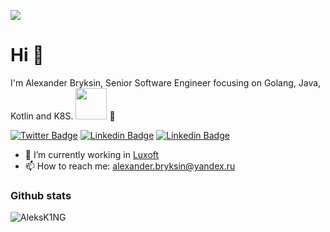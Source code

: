 ![](https://github.com/halfrost/halfrost/blob/master/icons/header_.png)

# Hi 👋

I'm Alexander Bryksin, Senior Software Engineer focusing on Golang, Java, Kotlin and K8S. <img src="https://media.giphy.com/media/VgCDAzcKvsR6OM0uWg/giphy.gif" width="50"> 🚀
<br />

[![Twitter Badge](https://img.shields.io/badge/-Twitter-blue?style=plastic&logo=Twitter&logoColor=white&link=https://twitter.com/AleksK1NG)](https://twitter.com/AleksK1NG)
[![Linkedin Badge](https://img.shields.io/badge/-Linkedin-blue?style=plastic&logo=Linkedin&logoColor=white&link=https://www.linkedin.com/in/alexander-bryksin)](https://www.linkedin.com/in/alexander-bryksin)
[![Linkedin Badge](https://img.shields.io/badge/-Telegram-blue?style=plastic&logo=telegram&logoColor=white&link=https://t.me/AlexanderBryksin)](https://t.me/AlexanderBryksin)


- 🔭 I’m currently working in [Luxoft](https://www.luxoft.com/)
- 📫 How to reach me: alexander.bryksin@yandex.ru

### Github stats

<img  src="https://github-readme-stats-git-masterrstaa-rickstaa.vercel.app/api?username=AleksK1NG&show_icons=true&theme=tokyonight&icon_color=6392DF&hide=prs" alt="AleksK1NG">

